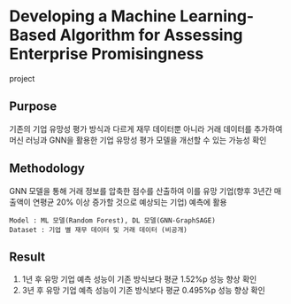 # Developing a Machine Learning-Based Algorithm for Assessing Enterprise Promisingness
project

## Purpose
기존의 기업 유망성 평가 방식과 다르게 재무 데이터뿐 아니라 거래 데이터를 추가하여 머신 러닝과 GNN을 활용한 기업 유망성 평가 모델을 개선할 수 있는 가능성 확인

## Methodology
GNN 모델을 통해 거래 정보를 압축한 점수를 산출하여 이를 유망 기업(향후 3년간 매출액이 연평균 20% 이상 증가할 것으로 예상되는 기업) 예측에 활용

	Model : ML 모델(Random Forest), DL 모델(GNN-GraphSAGE)
	Dataset : 기업 별 재무 데이터 및 거래 데이터 (비공개)

## Result
1. 1년 후 유망 기업 예측 성능이 기존 방식보다 평균 1.52%p 성능 향상 확인
2. 3년 후 유망 기업 예측 성능이 기존 방식보다 평균 0.495%p 성능 향상 확인